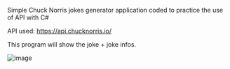 Simple Chuck Norris jokes generator application coded to practice the use of API with C#

API used: https://api.chucknorris.io/ 

This program will show the joke + joke infos.

![image](https://user-images.githubusercontent.com/66210711/147669921-ad73492d-8fa6-4844-827b-7160f4728800.png)


